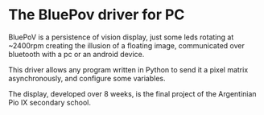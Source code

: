 The BluePov driver for PC
=========================

BluePoV is a persistence of vision display, just some leds rotating at ~2400rpm creating the illusion of a floating image, communicated over bluetooth with a pc or an android device.

This driver allows any program written in Python to send it a pixel matrix asynchronously, and configure some variables.

The display, developed over 8 weeks, is the final project of the Argentinian Pio IX secondary school.

